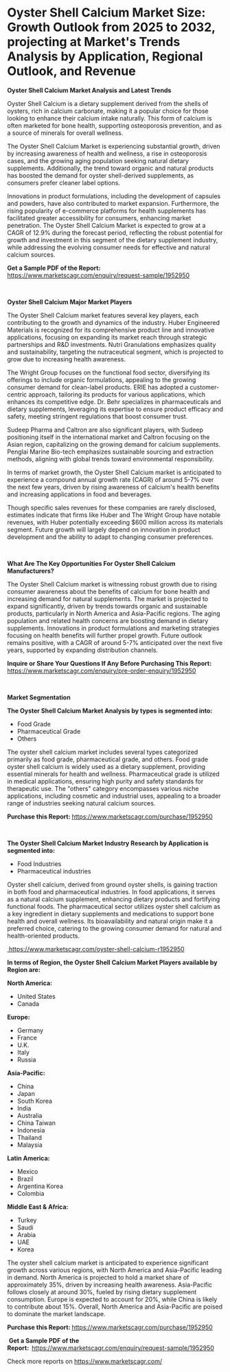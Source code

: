 <p><h1>Oyster Shell Calcium Market Size: Growth Outlook from 2025 to 2032, projecting at Market's Trends Analysis by Application, Regional Outlook, and Revenue</h1></p><p><strong>Oyster Shell Calcium Market Analysis and Latest Trends</strong></p>
<p><p>Oyster Shell Calcium is a dietary supplement derived from the shells of oysters, rich in calcium carbonate, making it a popular choice for those looking to enhance their calcium intake naturally. This form of calcium is often marketed for bone health, supporting osteoporosis prevention, and as a source of minerals for overall wellness.</p><p>The Oyster Shell Calcium Market is experiencing substantial growth, driven by increasing awareness of health and wellness, a rise in osteoporosis cases, and the growing aging population seeking natural dietary supplements. Additionally, the trend toward organic and natural products has boosted the demand for oyster shell-derived supplements, as consumers prefer cleaner label options.</p><p>Innovations in product formulations, including the development of capsules and powders, have also contributed to market expansion. Furthermore, the rising popularity of e-commerce platforms for health supplements has facilitated greater accessibility for consumers, enhancing market penetration. The Oyster Shell Calcium Market is expected to grow at a CAGR of 12.9% during the forecast period, reflecting the robust potential for growth and investment in this segment of the dietary supplement industry, while addressing the evolving consumer needs for effective and natural calcium sources.</p></p>
<p><strong>Get a Sample PDF of the Report:&nbsp;</strong> <a href="https://www.marketscagr.com/enquiry/request-sample/1952950?utm_campaign=2116&utm_medium=2&utm_source=Github&utm_content=ia&utm_term=02042025&utm_id=oyster-shell-calcium">https://www.marketscagr.com/enquiry/request-sample/1952950</a></p>
<p>&nbsp;</p>
<p><strong>Oyster Shell Calcium Major Market Players</strong></p>
<p><p>The Oyster Shell Calcium market features several key players, each contributing to the growth and dynamics of the industry. Huber Engineered Materials is recognized for its comprehensive product line and innovative applications, focusing on expanding its market reach through strategic partnerships and R&D investments. Nutri Granulations emphasizes quality and sustainability, targeting the nutraceutical segment, which is projected to grow due to increasing health awareness.</p><p>The Wright Group focuses on the functional food sector, diversifying its offerings to include organic formulations, appealing to the growing consumer demand for clean-label products. ERIE has adopted a customer-centric approach, tailoring its products for various applications, which enhances its competitive edge. Dr. Behr specializes in pharmaceuticals and dietary supplements, leveraging its expertise to ensure product efficacy and safety, meeting stringent regulations that boost consumer trust.</p><p>Sudeep Pharma and Caltron are also significant players, with Sudeep positioning itself in the international market and Caltron focusing on the Asian region, capitalizing on the growing demand for calcium supplements. Penglai Marine Bio-tech emphasizes sustainable sourcing and extraction methods, aligning with global trends toward environmental responsibility.</p><p>In terms of market growth, the Oyster Shell Calcium market is anticipated to experience a compound annual growth rate (CAGR) of around 5-7% over the next few years, driven by rising awareness of calcium's health benefits and increasing applications in food and beverages.</p><p>Though specific sales revenues for these companies are rarely disclosed, estimates indicate that firms like Huber and The Wright Group have notable revenues, with Huber potentially exceeding $600 million across its materials segment. Future growth will largely depend on innovation in product development and the ability to adapt to changing consumer preferences.</p></p>
<p>&nbsp;</p>
<p><strong>What Are The Key Opportunities For Oyster Shell Calcium Manufacturers?</strong></p>
<p><p>The Oyster Shell Calcium market is witnessing robust growth due to rising consumer awareness about the benefits of calcium for bone health and increasing demand for natural supplements. The market is projected to expand significantly, driven by trends towards organic and sustainable products, particularly in North America and Asia-Pacific regions. The aging population and related health concerns are boosting demand in dietary supplements. Innovations in product formulations and marketing strategies focusing on health benefits will further propel growth. Future outlook remains positive, with a CAGR of around 5-7% anticipated over the next five years, supported by expanding distribution channels.</p></p>
<p><strong>Inquire or Share Your Questions If Any Before Purchasing This Report:</strong> <a href="https://www.marketscagr.com/enquiry/pre-order-enquiry/1952950?utm_campaign=2116&utm_medium=2&utm_source=Github&utm_content=ia&utm_term=02042025&utm_id=oyster-shell-calcium">https://www.marketscagr.com/enquiry/pre-order-enquiry/1952950</a></p>
<p>&nbsp;</p>
<p><strong>Market Segmentation</strong></p>
<p><strong>The Oyster Shell Calcium Market Analysis by types is segmented into:</strong></p>
<p><ul><li>Food Grade</li><li>Pharmaceutical Grade</li><li>Others</li></ul></p>
<p><p>The oyster shell calcium market includes several types categorized primarily as food grade, pharmaceutical grade, and others. Food grade oyster shell calcium is widely used as a dietary supplement, providing essential minerals for health and wellness. Pharmaceutical grade is utilized in medical applications, ensuring high purity and safety standards for therapeutic use. The "others" category encompasses various niche applications, including cosmetic and industrial uses, appealing to a broader range of industries seeking natural calcium sources.</p></p>
<p><strong>Purchase this Report:&nbsp;</strong><a href="https://www.marketscagr.com/purchase/1952950?utm_campaign=2116&utm_medium=2&utm_source=Github&utm_content=ia&utm_term=02042025&utm_id=oyster-shell-calcium">https://www.marketscagr.com/purchase/1952950</a></p>
<p>&nbsp;</p>
<p><strong>The Oyster Shell Calcium Market Industry Research by Application is segmented into:</strong></p>
<p><ul><li>Food Industries</li><li>Pharmaceutical industries</li></ul></p>
<p><p>Oyster shell calcium, derived from ground oyster shells, is gaining traction in both food and pharmaceutical industries. In food applications, it serves as a natural calcium supplement, enhancing dietary products and fortifying functional foods. The pharmaceutical sector utilizes oyster shell calcium as a key ingredient in dietary supplements and medications to support bone health and overall wellness. Its bioavailability and natural origin make it a preferred choice, catering to the growing consumer demand for natural and health-oriented products.</p></p>
<p><a href="https://www.marketscagr.com/oyster-shell-calcium-r1952950?utm_campaign=2116&utm_medium=2&utm_source=Github&utm_content=ia&utm_term=02042025&utm_id=oyster-shell-calcium">&nbsp;https://www.marketscagr.com/oyster-shell-calcium-r1952950</a></p>
<p><strong>In terms of Region, the Oyster Shell Calcium Market Players available by Region are:</strong></p>
<p>
    <p> <strong> North America: </strong>
        <ul>
            <li>United States</li>
            <li>Canada</li>
        </ul>
        </p> 
    <p> <strong> Europe: </strong>
        <ul>
            <li>Germany</li>
            <li>France</li>
            <li>U.K.</li>
            <li>Italy</li>
            <li>Russia</li>
        </ul>
        </p> 
    <p> <strong> Asia-Pacific: </strong>
        <ul>
            <li>China</li>
            <li>Japan</li>
            <li>South Korea</li>
            <li>India</li>
            <li>Australia</li>
            <li>China Taiwan</li>
            <li>Indonesia</li>
            <li>Thailand</li>
            <li>Malaysia</li>
        </ul>
        </p> 
    <p> <strong> Latin America: </strong>
        <ul>
            <li>Mexico</li>
            <li>Brazil</li>
            <li>Argentina Korea</li>
            <li>Colombia</li>
        </ul>
        </p> 
    <p> <strong> Middle East & Africa: </strong>
        <ul>
            <li>Turkey</li>
            <li>Saudi</li>
            <li>Arabia</li>
            <li>UAE</li>
            <li>Korea</li>
        </ul>
    </p>
    </p>
<p><p>The oyster shell calcium market is anticipated to experience significant growth across various regions, with North America and Asia-Pacific leading in demand. North America is projected to hold a market share of approximately 35%, driven by increasing health awareness. Asia-Pacific follows closely at around 30%, fueled by rising dietary supplement consumption. Europe is expected to account for 20%, while China is likely to contribute about 15%. Overall, North America and Asia-Pacific are poised to dominate the market landscape.</p></p>
<p><strong>Purchase this Report: </strong><a href="https://www.marketscagr.com/purchase/1952950?utm_campaign=2116&utm_medium=2&utm_source=Github&utm_content=ia&utm_term=02042025&utm_id=oyster-shell-calcium">https://www.marketscagr.com/purchase/1952950</a></p>
<p>&nbsp;<strong>Get a Sample PDF of the Report:&nbsp;&nbsp;</strong><a href="https://www.marketscagr.com/enquiry/request-sample/1952950?utm_campaign=2116&utm_medium=2&utm_source=Github&utm_content=ia&utm_term=02042025&utm_id=oyster-shell-calcium">https://www.marketscagr.com/enquiry/request-sample/1952950</a></p>
<p><strong></strong></p>
<p>Check more reports on <a href="https://www.marketscagr.com/?utm_campaign=2116&utm_medium=2&utm_source=Github&utm_content=ia&utm_term=02042025&utm_id=oyster-shell-calcium">https://www.marketscagr.com/</a></p>